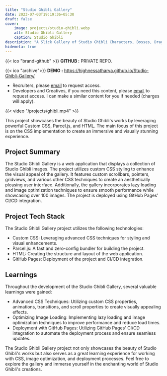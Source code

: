 ```yaml
---
title: "Studio Ghibli Gallery"
date: 2023-07-03T19:19:36+05:30
draft: false
cover: 
    image: projects/studio-ghibli.webp
    alt: Studio Ghibli Gallery
    caption: Studio Ghibli
description: "A Slick Gallery of Studio Ghibli Characters, Bosses, Dragons and NPCs. Interactive cards made with anime.js that will leave you in awe of the game design."
hidemeta: true
---
```


{{< ico "brand-github" >}} **GITHUB :** PRIVATE REPO.  

{{< ico "archive">}} **DEMO :** <https://highnessatharva.github.io/Studio-Ghibli-Gallery/>

- Recruiters, please [email](mailto:HighnessAtharva@gmail.com) to request access.
- Developers and Creatives, if you need this content, please [email](mailto:HighnessAtharva@gmail.com) to request access. I can make a similar content for you if needed (charges will apply).

{{< video "/projects/ghibli.mp4" >}}

This project showcases the beauty of Studio Ghibli's works by leveraging powerful Custom CSS, Parcel.js, and HTML. The main focus of this project is on the CSS implementation to create an immersive and visually stunning experience.

## Project Summary

The Studio Ghibli Gallery is a web application that displays a collection of Studio Ghibli images. The project utilizes custom CSS styling to enhance the visual appeal of the gallery. It features custom scrollbars, pointers, gridviews, and various other CSS techniques to create an aesthetically pleasing user interface. Additionally, the gallery incorporates lazy loading and image optimization techniques to ensure smooth performance while showcasing over 100 images. The project is deployed using GitHub Pages' CI/CD integration.

## Project Tech Stack

The Studio Ghibli Gallery project utilizes the following technologies:

- Custom CSS: Leveraging advanced CSS techniques for styling and visual enhancements.
- Parcel.js: A fast and zero-config bundler for building the project.
- HTML: Creating the structure and layout of the web application.
- GitHub Pages: Deployment of the project and CI/CD integration.

## Learnings

Throughout the development of the Studio Ghibli Gallery, several valuable learnings were gained:

- Advanced CSS Techniques: Utilizing custom CSS properties, animations, transitions, and scroll properties to create visually appealing effects.
- Optimizing Image Loading: Implementing lazy loading and image optimization techniques to improve performance and reduce load times.
- Deployment with GitHub Pages: Utilizing GitHub Pages' CI/CD integration to automate the deployment process and ensure seamless updates.

The Studio Ghibli Gallery project not only showcases the beauty of Studio Ghibli's works but also serves as a great learning experience for working with CSS, image optimization, and deployment processes. Feel free to explore the gallery and immerse yourself in the enchanting world of Studio Ghibli's creations.
